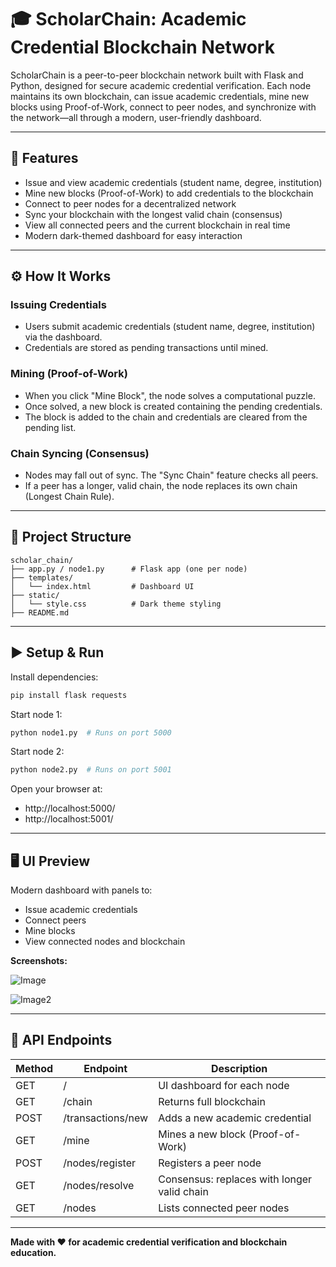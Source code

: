 # 🎓 ScholarChain: Academic Credential Blockchain Network

ScholarChain is a peer-to-peer blockchain network built with Flask and Python, designed for secure academic credential verification. Each node maintains its own blockchain, can issue academic credentials, mine new blocks using Proof-of-Work, connect to peer nodes, and synchronize with the network—all through a modern, user-friendly dashboard.

---

## 🚀 Features
- Issue and view academic credentials (student name, degree, institution)
- Mine new blocks (Proof-of-Work) to add credentials to the blockchain
- Connect to peer nodes for a decentralized network
- Sync your blockchain with the longest valid chain (consensus)
- View all connected peers and the current blockchain in real time
- Modern dark-themed dashboard for easy interaction

---

## ⚙️ How It Works

### Issuing Credentials
- Users submit academic credentials (student name, degree, institution) via the dashboard.
- Credentials are stored as pending transactions until mined.

### Mining (Proof-of-Work)
- When you click "Mine Block", the node solves a computational puzzle.
- Once solved, a new block is created containing the pending credentials.
- The block is added to the chain and credentials are cleared from the pending list.

### Chain Syncing (Consensus)
- Nodes may fall out of sync. The "Sync Chain" feature checks all peers.
- If a peer has a longer, valid chain, the node replaces its own chain (Longest Chain Rule).

---

## 📁 Project Structure

```
scholar_chain/
├── app.py / node1.py      # Flask app (one per node)
├── templates/
│   └── index.html         # Dashboard UI
├── static/
│   └── style.css          # Dark theme styling
├── README.md
```

---

## ▶️ Setup & Run

Install dependencies:
```bash
pip install flask requests
```

Start node 1:
```bash
python node1.py  # Runs on port 5000
```

Start node 2:
```bash
python node2.py  # Runs on port 5001
```

Open your browser at:
- http://localhost:5000/
- http://localhost:5001/

---

## 🖥️ UI Preview

Modern dashboard with panels to:
- Issue academic credentials
- Connect peers
- Mine blocks
- View connected nodes and blockchain

**Screenshots:**

![Image](path/to/image.png)

![Image2](path/to/image2.png)


---

## 📡 API Endpoints

| Method | Endpoint             | Description                                 |
|--------|----------------------|---------------------------------------------|
| GET    | /                    | UI dashboard for each node                  |
| GET    | /chain               | Returns full blockchain                     |
| POST   | /transactions/new    | Adds a new academic credential              |
| GET    | /mine                | Mines a new block (Proof-of-Work)           |
| POST   | /nodes/register      | Registers a peer node                       |
| GET    | /nodes/resolve       | Consensus: replaces with longer valid chain |
| GET    | /nodes               | Lists connected peer nodes                  |

---

**Made with ❤️ for academic credential verification and blockchain education.** 